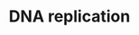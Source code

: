 ---
annotations:
- id: PW:0000098
  parent: regulatory pathway
  type: Pathway Ontology
  value: DNA replication pathway
authors:
- Kdahlquist
- MaintBot
- D.Koren
- Thomas
- Egonw
- Christine Chichester
- Eweitz
description: 'DNA replication, the basis for biological inheritance, is a fundamental
  process occurring in all living organisms to copy their DNA. This process is "replication"
  in that each strand of the original double-stranded DNA molecule serves as template
  for the reproduction of the complementary strand. Hence, following DNA replication,
  two identical DNA molecules have been produced from a single double-stranded DNA
  molecule. Cellular proofreading and error-checking mechanisms ensure near perfect
  fidelity for DNA replication.  Source: [[wikipedia:DNA_replication|Wikipedia]]'
last-edited: 2021-05-15
organisms:
- Drosophila melanogaster
redirect_from:
- /index.php/Pathway:WP565
- /instance/WP565
- /instance/WP565_rr116917
revision: r116917
schema-jsonld:
- '@context': https://schema.org/
  '@id': https://wikipathways.github.io/pathways/WP565.html
  '@type': Dataset
  creator:
    '@type': Organization
    name: WikiPathways
  description: 'DNA replication, the basis for biological inheritance, is a fundamental
    process occurring in all living organisms to copy their DNA. This process is "replication"
    in that each strand of the original double-stranded DNA molecule serves as template
    for the reproduction of the complementary strand. Hence, following DNA replication,
    two identical DNA molecules have been produced from a single double-stranded DNA
    molecule. Cellular proofreading and error-checking mechanisms ensure near perfect
    fidelity for DNA replication.  Source: [[wikipedia:DNA_replication|Wikipedia]]'
  keywords:
  - CDC45L
  - CG12018
  - CG5971
  - CG8142
  - CG9273
  - DNApol-alpha180
  - DNApol-alpha50
  - DNApol-alpha73
  - DNApol-delta
  - DNApol-epsilon
  - DNAprim
  - Gnf1
  - Mcm10
  - Mcm2
  - Mcm3
  - Mcm5
  - Mcm6
  - Mcm7
  - Orc1
  - Orc2
  - Orc4
  - Orc5
  - Orc6
  - Pole2
  - RfC3
  - RfC38
  - RfC40
  - RpA-70
  - RpL40
  - Ubi-p63E
  - dpa
  - dup
  - l(1)G0148
  - lat
  - mus209
  license: CC0
  name: DNA replication
seo: CreativeWork
title: DNA replication
wpid: WP565
---
